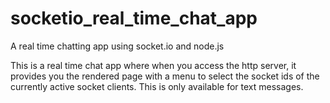 # socketio_real_time_chat_app
A real time chatting app using socket.io and node.js

This is a real time chat app where when you access the http server, it provides you the rendered page with a menu to select the socket ids of the currently active socket
clients. This is only available for text messages.
